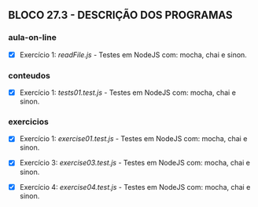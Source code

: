 ## BLOCO 27.3 - DESCRIÇÃO DOS PROGRAMAS

### aula-on-line
- [x] Exercício 1: _readFile.js_ - Testes em NodeJS com: mocha, chai e sinon.

### conteudos
- [x] Exercício 1: _tests01.test.js_ - Testes em NodeJS com: mocha, chai e sinon.

### exercicios
- [x] Exercício 1: _exercise01.test.js_ - Testes em NodeJS com: mocha, chai e sinon.
- [x] Exercício 3: _exercise03.test.js_ - Testes em NodeJS com: mocha, chai e sinon.
- [x] Exercício 4: _exercise04.test.js_ - Testes em NodeJS com: mocha, chai e sinon.

